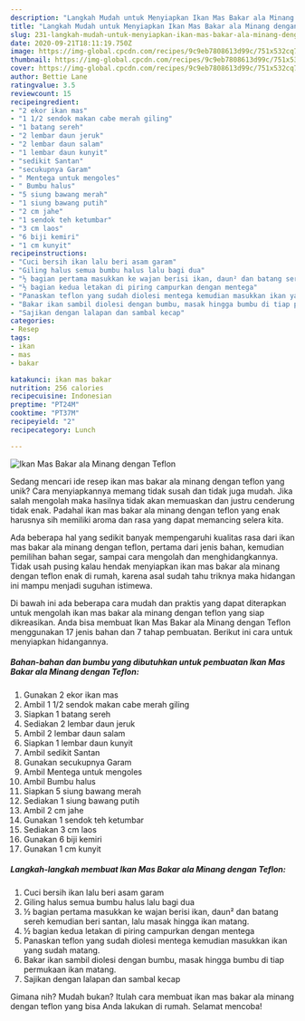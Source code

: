 ```yaml
---
description: "Langkah Mudah untuk Menyiapkan Ikan Mas Bakar ala Minang dengan Teflon Anti Gagal"
title: "Langkah Mudah untuk Menyiapkan Ikan Mas Bakar ala Minang dengan Teflon Anti Gagal"
slug: 231-langkah-mudah-untuk-menyiapkan-ikan-mas-bakar-ala-minang-dengan-teflon-anti-gagal
date: 2020-09-21T18:11:19.750Z
image: https://img-global.cpcdn.com/recipes/9c9eb7808613d99c/751x532cq70/ikan-mas-bakar-ala-minang-dengan-teflon-foto-resep-utama.jpg
thumbnail: https://img-global.cpcdn.com/recipes/9c9eb7808613d99c/751x532cq70/ikan-mas-bakar-ala-minang-dengan-teflon-foto-resep-utama.jpg
cover: https://img-global.cpcdn.com/recipes/9c9eb7808613d99c/751x532cq70/ikan-mas-bakar-ala-minang-dengan-teflon-foto-resep-utama.jpg
author: Bettie Lane
ratingvalue: 3.5
reviewcount: 15
recipeingredient:
- "2 ekor ikan mas"
- "1 1/2 sendok makan cabe merah giling"
- "1 batang sereh"
- "2 lembar daun jeruk"
- "2 lembar daun salam"
- "1 lembar daun kunyit"
- "sedikit Santan"
- "secukupnya Garam"
- " Mentega untuk mengoles"
- " Bumbu halus"
- "5 siung bawang merah"
- "1 siung bawang putih"
- "2 cm jahe"
- "1 sendok teh ketumbar"
- "3 cm laos"
- "6 biji kemiri"
- "1 cm kunyit"
recipeinstructions:
- "Cuci bersih ikan lalu beri asam garam"
- "Giling halus semua bumbu halus lalu bagi dua"
- "½ bagian pertama masukkan ke wajan berisi ikan, daun² dan batang sereh kemudian beri santan, lalu masak hingga ikan matang."
- "½ bagian kedua letakan di piring campurkan dengan mentega"
- "Panaskan teflon yang sudah diolesi mentega kemudian masukkan ikan yang sudah matang."
- "Bakar ikan sambil diolesi dengan bumbu, masak hingga bumbu di tiap permukaan ikan matang."
- "Sajikan dengan lalapan dan sambal kecap"
categories:
- Resep
tags:
- ikan
- mas
- bakar

katakunci: ikan mas bakar 
nutrition: 256 calories
recipecuisine: Indonesian
preptime: "PT24M"
cooktime: "PT37M"
recipeyield: "2"
recipecategory: Lunch

---
```



![Ikan Mas Bakar ala Minang dengan Teflon](https://img-global.cpcdn.com/recipes/9c9eb7808613d99c/751x532cq70/ikan-mas-bakar-ala-minang-dengan-teflon-foto-resep-utama.jpg)

Sedang mencari ide resep ikan mas bakar ala minang dengan teflon yang unik? Cara menyiapkannya memang tidak susah dan tidak juga mudah. Jika salah mengolah maka hasilnya tidak akan memuaskan dan justru cenderung tidak enak. Padahal ikan mas bakar ala minang dengan teflon yang enak harusnya sih memiliki aroma dan rasa yang dapat memancing selera kita.

Ada beberapa hal yang sedikit banyak mempengaruhi kualitas rasa dari ikan mas bakar ala minang dengan teflon, pertama dari jenis bahan, kemudian pemilihan bahan segar, sampai cara mengolah dan menghidangkannya. Tidak usah pusing kalau hendak menyiapkan ikan mas bakar ala minang dengan teflon enak di rumah, karena asal sudah tahu triknya maka hidangan ini mampu menjadi suguhan istimewa.




Di bawah ini ada beberapa cara mudah dan praktis yang dapat diterapkan untuk mengolah ikan mas bakar ala minang dengan teflon yang siap dikreasikan. Anda bisa membuat Ikan Mas Bakar ala Minang dengan Teflon menggunakan 17 jenis bahan dan 7 tahap pembuatan. Berikut ini cara untuk menyiapkan hidangannya.

<!--inarticleads1-->

##### Bahan-bahan dan bumbu yang dibutuhkan untuk pembuatan Ikan Mas Bakar ala Minang dengan Teflon:

1. Gunakan 2 ekor ikan mas
1. Ambil 1 1/2 sendok makan cabe merah giling
1. Siapkan 1 batang sereh
1. Sediakan 2 lembar daun jeruk
1. Ambil 2 lembar daun salam
1. Siapkan 1 lembar daun kunyit
1. Ambil sedikit Santan
1. Gunakan secukupnya Garam
1. Ambil  Mentega untuk mengoles
1. Ambil  Bumbu halus
1. Siapkan 5 siung bawang merah
1. Sediakan 1 siung bawang putih
1. Ambil 2 cm jahe
1. Gunakan 1 sendok teh ketumbar
1. Sediakan 3 cm laos
1. Gunakan 6 biji kemiri
1. Gunakan 1 cm kunyit




<!--inarticleads2-->

##### Langkah-langkah membuat Ikan Mas Bakar ala Minang dengan Teflon:

1. Cuci bersih ikan lalu beri asam garam
1. Giling halus semua bumbu halus lalu bagi dua
1. ½ bagian pertama masukkan ke wajan berisi ikan, daun² dan batang sereh kemudian beri santan, lalu masak hingga ikan matang.
1. ½ bagian kedua letakan di piring campurkan dengan mentega
1. Panaskan teflon yang sudah diolesi mentega kemudian masukkan ikan yang sudah matang.
1. Bakar ikan sambil diolesi dengan bumbu, masak hingga bumbu di tiap permukaan ikan matang.
1. Sajikan dengan lalapan dan sambal kecap




Gimana nih? Mudah bukan? Itulah cara membuat ikan mas bakar ala minang dengan teflon yang bisa Anda lakukan di rumah. Selamat mencoba!
